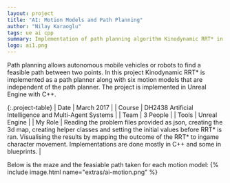 ```yaml
---
layout: project
title: "AI: Motion Models and Path Planning"
author: "Nilay Karaoglu"
tags: ue ai cpp
summary: Implementation of path planning algorithm Kinodynamic RRT* in Unreal Engine using C++ with 6 motion models.
logo: ai1.png
---
```


Path planning allows autonomous mobile vehicles or robots to find a feasible path between two points. In this project Kinodynamic RRT* is implemented as a path planner along with six motion models that are independent of the path planner. The project is implemented in Unreal Engine with C++.

{:.project-table}
| Date | March 2017 |
| Course | DH2438 Artificial Intelligence and Multi-Agent Systems |
| Team | 3 People |
| Tools | Unreal Engine |
| My Role | Reading the problem files provided as json, creating the 3d map, creating helper classes and setting the initial values before RRT* is ran. Visualising the results by mapping the outcome of the RRT* to ingame character movement. Implementations are done mostly in C++ and some in blueprints. |

Below is the maze and the feasiable path taken for each motion model:
{% include image.html name="extras/ai-motion.png" %}
